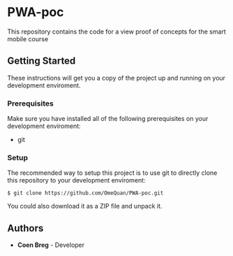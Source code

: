 # PWA-poc

This repository contains the code for a view proof of concepts for the smart mobile course

## Getting Started
These instructions will get you a copy of the project up and running on your development enviroment.

### Prerequisites

Make sure you have installed all of the following prerequisites on your development enviroment:
- git

### Setup

The recommended way to setup this project is to use git to directly clone this repository to your development enviroment:
```
$ git clone https://github.com/OmeQuan/PWA-poc.git
```
You could also download it as a ZIP file and unpack it.

## Authors

- **Coen Breg** - Developer